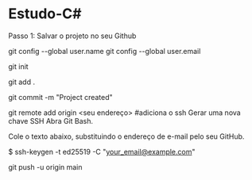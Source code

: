 # Estudo-C#
Passo 1: 
Salvar o projeto no seu Github

git config --global user.name <seu nome>
git config --global user.email <seu email>

git init

git add .

git commit -m "Project created"

git remote add origin <seu endereço>
#adiciona o ssh
Gerar uma nova chave SSH
Abra Git Bash.

Cole o texto abaixo, substituindo o endereço de e-mail pelo seu GitHub.

$ ssh-keygen -t ed25519 -C "your_email@example.com"

git push -u origin main
